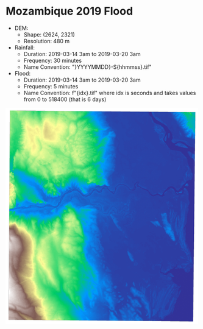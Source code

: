 # Mozambique 2019 Flood
- DEM: 
  - Shape: (2624, 2321)
  - Resolution: 480 m
- Rainfall: 
  - Duration: 2019-03-14 3am to 2019-03-20 3am
  - Frequency: 30 minutes
  - Name Convention: "}YYYYMMDD}-S{hhmmss}.tif"
- Flood:
  - Duration: 2019-03-14 3am to 2019-03-20 3am
  - Frequency: 5 minutes
  - Name Convention: f"{idx}.tif" where idx is seconds and takes values from 0 to 518400 (that is 6 days)

![Mozambique 2019 DEM](Mozambique_2019/DEM.png)